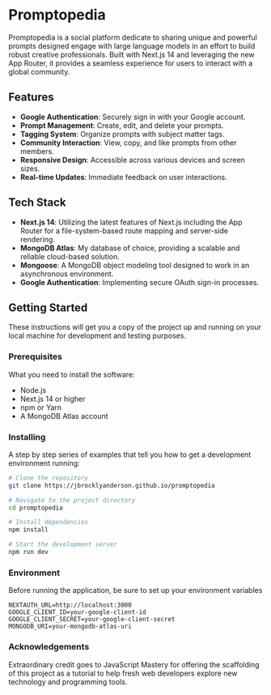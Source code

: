 # Promptopedia
Promptopedia is a social platform dedicate to sharing unique and powerful prompts designed engage with large language models in an effort to build robust creative professionals. Built with Next.js 14 and leveraging the new App Router, it provides a seamless experience for users to interact with a global community.

## Features

- **Google Authentication**: Securely sign in with your Google account.
- **Prompt Management**: Create, edit, and delete your prompts.
- **Tagging System**: Organize prompts with subject matter tags.
- **Community Interaction**: View, copy, and like prompts from other members.
- **Responsive Design**: Accessible across various devices and screen sizes.
- **Real-time Updates**: Immediate feedback on user interactions.

## Tech Stack

- **Next.js 14**: Utilizing the latest features of Next.js including the App Router for a file-system-based route mapping and server-side rendering.
- **MongoDB Atlas**: My database of choice, providing a scalable and reliable cloud-based solution.
- **Mongoose**: A MongoDB object modeling tool designed to work in an asynchronous environment.
- **Google Authentication**: Implementing secure OAuth sign-in processes.

## Getting Started

These instructions will get you a copy of the project up and running on your local machine for development and testing purposes.

### Prerequisites

What you need to install the software:

- Node.js
- Next.js 14 or higher
- npm or Yarn
- A MongoDB Atlas account

### Installing

A step by step series of examples that tell you how to get a development environment running:

``` bash
# Clone the repository
git clone https://jbrocklyanderson.github.io/promptopedia

# Navigate to the project directory
cd promptopedia

# Install dependencies
npm install

# Start the development server
npm run dev
```

### Environment
Before running the application, be sure to set up your environment variables

``` env
NEXTAUTH_URL=http://localhost:3000
GOOGLE_CLIENT_ID=your-google-client-id
GOOGLE_CLIENT_SECRET=your-google-client-secret
MONGODB_URI=your-mongodb-atlas-uri
```

### Acknowledgements
Extraordinary credit goes to JavaScript Mastery for offering the scaffolding of this project as a tutorial to help fresh web developers explore new technology and programming tools.

